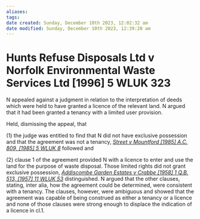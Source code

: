 ```yaml
---
aliases: 
tags: 
date created: Sunday, December 10th 2023, 12:02:32 am
date modified: Sunday, December 10th 2023, 12:39:20 am
---
```


# Hunts Refuse Disposals Ltd v Norfolk Environmental Waste Services Ltd [1996] 5 WLUK 323

N appealed against a judgment in relation to the interpretation of deeds which were held to have granted a licence of the relevant land. N argued that it had been granted a tenancy with a limited user provision.

Held, dismissing the appeal, that

(1) the judge was entitled to find that N did not have exclusive possession and that the agreement was not a tenancy, _[Street v Mountford [1985] A.C. 809, [1985] 5 WLUK 8](https://uk.westlaw.com/Document/IC01CD230E42811DA8FC2A0F0355337E9/View/FullText.html?originationContext=document&transitionType=DocumentItem&ppcid=862f89c7055f4569a68e8799279bd209&contextData=(sc.Default))_ followed and

(2) clause 1 of the agreement provided N with a licence to enter and use the land for the purpose of waste disposal. Those limited rights did not grant exclusive possession, _[Addiscombe Garden Estates v Crabbe [1958] 1 Q.B. 513, [1957] 11 WLUK 53](https://uk.westlaw.com/Document/I53326500E42711DA8FC2A0F0355337E9/View/FullText.html?originationContext=document&transitionType=DocumentItem&ppcid=862f89c7055f4569a68e8799279bd209&contextData=(sc.Default))_ distinguished. N argued that the other clauses, stating, inter alia, how the agreement could be determined, were consistent with a tenancy. The clauses, however, were ambiguous and showed that the agreement was capable of being construed as either a tenancy or a licence and none of those clauses were strong enough to displace the indication of a licence in cl.1.
